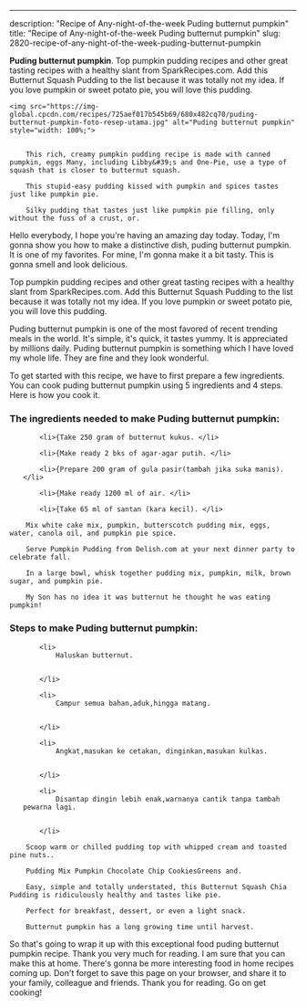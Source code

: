 ---
description: "Recipe of Any-night-of-the-week Puding butternut pumpkin"
title: "Recipe of Any-night-of-the-week Puding butternut pumpkin"
slug: 2820-recipe-of-any-night-of-the-week-puding-butternut-pumpkin

<p>
	<strong>Puding butternut pumpkin</strong>. 
	Top pumpkin pudding recipes and other great tasting recipes with a healthy slant from SparkRecipes.com. Add this Butternut Squash Pudding to the list because it was totally not my idea. If you love pumpkin or sweet potato pie, you will love this pudding.
</p>
<p>
	
	<img src="https://img-global.cpcdn.com/recipes/725aef017b545b69/680x482cq70/puding-butternut-pumpkin-foto-resep-utama.jpg" alt="Puding butternut pumpkin" style="width: 100%;">
	
	
		This rich, creamy pumpkin pudding recipe is made with canned pumpkin, eggs Many, including Libby&#39;s and One-Pie, use a type of squash that is closer to butternut squash.
	
		This stupid-easy pudding kissed with pumpkin and spices tastes just like pumpkin pie.
	
		Silky pudding that tastes just like pumpkin pie filling, only without the fuss of a crust, or.
	
</p>
<p>
	Hello everybody, I hope you're having an amazing day today. Today, I'm gonna show you how to make a distinctive dish, puding butternut pumpkin. It is one of my favorites. For mine, I'm gonna make it a bit tasty. This is gonna smell and look delicious.
</p>
	
<p>
	Top pumpkin pudding recipes and other great tasting recipes with a healthy slant from SparkRecipes.com. Add this Butternut Squash Pudding to the list because it was totally not my idea. If you love pumpkin or sweet potato pie, you will love this pudding.
</p>
<p>
	Puding butternut pumpkin is one of the most favored of recent trending meals in the world. It's simple, it's quick, it tastes yummy. It is appreciated by millions daily. Puding butternut pumpkin is something which I have loved my whole life. They are fine and they look wonderful.
</p>

<p>
To get started with this recipe, we have to first prepare a few ingredients. You can cook puding butternut pumpkin using 5 ingredients and 4 steps. Here is how you cook it.
</p>

<h3>The ingredients needed to make Puding butternut pumpkin:</h3>

<ol>
	
		<li>{Take 250 gram of butternut kukus. </li>
	
		<li>{Make ready 2 bks of agar-agar putih. </li>
	
		<li>{Prepare 200 gram of gula pasir(tambah jika suka manis). </li>
	
		<li>{Make ready 1200 ml of air. </li>
	
		<li>{Take 65 ml of santan (kara kecil). </li>
	
</ol>
<p>
	
		Mix white cake mix, pumpkin, butterscotch pudding mix, eggs, water, canola oil, and pumpkin pie spice.
	
		Serve Pumpkin Pudding from Delish.com at your next dinner party to celebrate fall.
	
		In a large bowl, whisk together pudding mix, pumpkin, milk, brown sugar, and pumpkin pie.
	
		My Son has no idea it was butternut he thought he was eating pumpkin!
	
</p>

<h3>Steps to make Puding butternut pumpkin:</h3>

<ol>
	
		<li>
			Haluskan butternut.
			
			
		</li>
	
		<li>
			Campur semua bahan,aduk,hingga matang.
			
			
		</li>
	
		<li>
			Angkat,masukan ke cetakan, dinginkan,masukan kulkas.
			
			
		</li>
	
		<li>
			Disantap dingin lebih enak,warnanya cantik tanpa tambah pewarna lagi.
			
			
		</li>
	
</ol>

<p>
	
		Scoop warm or chilled pudding top with whipped cream and toasted pine nuts..
	
		Pudding Mix Pumpkin Chocolate Chip CookiesGreens and.
	
		Easy, simple and totally understated, this Butternut Squash Chia Pudding is ridiculously healthy and tastes like pie.
	
		Perfect for breakfast, dessert, or even a light snack.
	
		Butternut pumpkin has a long growing time until harvest.
	
</p>

<p>
	So that's going to wrap it up with this exceptional food puding butternut pumpkin recipe. Thank you very much for reading. I am sure that you can make this at home. There's gonna be more interesting food in home recipes coming up. Don't forget to save this page on your browser, and share it to your family, colleague and friends. Thank you for reading. Go on get cooking!
</p>
